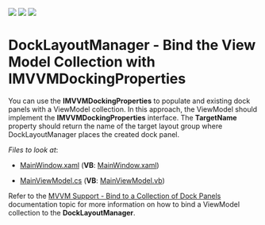 <!-- default badges list -->
![](https://img.shields.io/endpoint?url=https://codecentral.devexpress.com/api/v1/VersionRange/328658489/20.2.3%2B)
[![](https://img.shields.io/badge/Open_in_DevExpress_Support_Center-FF7200?style=flat-square&logo=DevExpress&logoColor=white)](https://supportcenter.devexpress.com/ticket/details/T963702)
[![](https://img.shields.io/badge/📖_How_to_use_DevExpress_Examples-e9f6fc?style=flat-square)](https://docs.devexpress.com/GeneralInformation/403183)
<!-- default badges end -->
# DockLayoutManager - Bind the View Model Collection with IMVVMDockingProperties

You can use the **IMVVMDockingProperties** to populate and existing dock panels with a ViewModel collection. In this approach, the ViewModel should implement the  **IMVVMDockingProperties** interface. The **TargetName** property should return the name of the target layout group where DockLayoutManager places the created dock panel.

*Files to look at*:

* [MainWindow.xaml](https://github.com/DevExpress-Examples/docklayoutmanager-bind-view-model-collection-with-IMVVMDockingProperties/blob/20.2.3%2B/CS/DXSample/MainWindow.xaml) (**VB**: [MainWindow.xaml](https://github.com/DevExpress-Examples/docklayoutmanager-bind-view-model-collection-with-IMVVMDockingProperties/blob/20.2.3%2B/VB/DXSample/MainWindow.xaml))

* [MainViewModel.cs](https://github.com/DevExpress-Examples/docklayoutmanager-bind-view-model-collection-with-IMVVMDockingProperties/blob/20.2.3%2B/CS/DXSample/ViewModels/MainViewModel.cs) (**VB**: [MainViewModel.vb](https://github.com/DevExpress-Examples/docklayoutmanager-bind-view-model-collection-with-IMVVMDockingProperties/blob/20.2.3%2B/VB/DXSample/ViewModels/MainViewModel.vb))

Refer to the [MVVM Support - Bind to a Collection of Dock Panels](https://docs.devexpress.com/WPF/11386/#existing-dock-panels) documentation topic for more information on how to bind a ViewModel collection to the **DockLayoutManager**.
